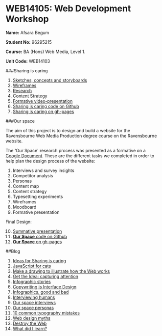 # WEB14105: Web Development Workshop

**Name:** Afsara Begum

**Student No:** 96295215

**Course:** BA (Hons) Web Media, Level 1.

**Unit Code:** WEB14103

###Sharing is caring


1. [Sketches, concepts and storyboards](https://docs.google.com/document/d/1L5vBrKeOS2u-wqcrxSPrD6p6Pj_ysbIoaZXU8Jaybcw/edit?usp=sharing)
2. [Wireframes](https://docs.google.com/document/d/1qq17enxAA36kbVnDYHgWEB8pdLOZvMsT3UYFq9X4LTc/edit?usp=sharing)
3. [Research](https://docs.google.com/document/d/1M-aw81AuJNo9OJrbk6Y26FUDHEMKHb7kx3QjhkoE0tc/edit?usp=sharing)
4. [Content Strategy](https://docs.google.com/document/d/1WngkiDmHfY96CYfvh6lrqb58TQSnlooTDMULgOsRtRU/edit?usp=sharing)
5. [Formative video-presentation](https://www.youtube.com/watch?v=Sdo8MheOEHE)
6. [Sharing is caring code on Github](https://github.com/afsarabegum/sharingiscaring)
7. [Sharing is caring on gh-pages](http://afsarabegum.github.io/sharingiscaring/sharingiscaring)

###Our space

The aim of this project is to design and build a website for the Ravensbourne Web Media Production degree course on the Ravensbourne website.

The 'Our Space' research process was presented as a formative on a [Google Document](https://docs.google.com/document/d/1gJPvE8Iv6HWIQjleX0mn3CSpSyjlRIm6t30TDxPNhFY/edit?usp=sharing). These are the different tasks we completed in order to help plan the design process of the website:</i>

1. Interviews and survey insights
2. Competitor analysis
3. Personas
4. Content map
5. Content strategy
6. Typesetting experiments
7. Wireframes
8. Moodboard
9. Formative presentation

Final Design:

10. [Summative presentation](https://www.youtube.com/watch?v=wKMSmiXKRyY&feature=youtu.be)
11. [<b>Our Space</b> code on Github](https://github.com/Malore123/ourspace2)
12. [<b>Our Space</b> on gh-pages](http://malore123.github.io/ourspace2/)

##Blog

1. [Ideas for Sharing is caring](https://medium.com/web-dev-workshop/sharing-is-caring-2cddfb22c2b6#.4dh5l7ajw)
2. [JavaScript for cats](https://medium.com/web-dev-workshop/javascript-for-cats-9ad1401e7b6b#.4odcx7e14)
3. [Make a drawing to illustrate how the Web works](https://medium.com/web-dev-workshop/how-does-the-www-work-72d36d0207a7#.5t2vtja59)
4. [Get the Idea: capturing attention](https://medium.com/web-dev-workshop/visualising-information-for-advocacy-86d507d4811f#.crb1qy9l8)
5. [Infographic stories](https://medium.com/web-dev-workshop/infographic-stories-4acdafdc4d23#.jx9a6m9xn)
6. [Copywriting is Interface Design](https://medium.com/web-dev-workshop/copywriting-is-interface-design-2f12bb9cbd63#.27l86gs7x)
7. [Infographics, good and bad](https://medium.com/web-dev-workshop/infographics-good-and-bad-4e9dba0abb3f#.j4hpj7tmz)
8. [Interviewing humans](https://medium.com/web-dev-workshop/interviewing-humans-ee73c8317c9d#.wdr20elqv)
9. [Our space interviews](https://medium.com/web-dev-workshop/our-space-interviews-insights-aa4fef6ffb9b#.qf0lzahih)
10. [Our space personas](https://medium.com/web-dev-workshop/our-space-personas-fd6ecc1e5b8#.d5ieabhpg)
11. [10 common typography mistakes](https://medium.com/web-dev-workshop/10-common-typography-mistakes-f45d17984c65#.je3fqkpwo)
12. [Web design myths](https://medium.com/web-dev-workshop/web-design-myths-e17eaac84fb6#.rwqmx2jxv)
13. [Destroy the Web](https://medium.com/@afsarabegum/destroy-the-web-49dcaf6fd4f9#.fv9navjsb)
14. [What did I learn?](https://medium.com/@afsarabegum/what-did-i-learn-65819b7f38dd#.fqrchiimf)